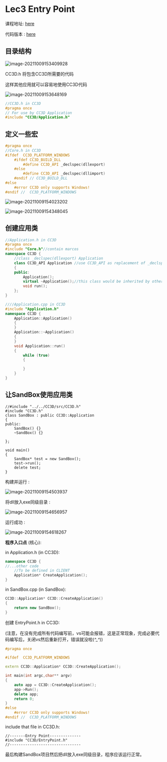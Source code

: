 # Lec3 Entry Point

课程地址: [here](https://www.youtube.com/watch?v=meARMOmTLgE&list=PLlrATfBNZ98dC-V-N3m0Go4deliWHPFwT&index=5)

代码版本 : [here](https://github.com/Graphic-researcher/Crosa-Conty-3D/tree/1655f04900207eba1f0fef3a9b34b8a8a897ae98/HTC/Project/Crosa-Conty-3D/Crosa-Conty-3D)

## 目录结构 

![image-20211009153409928](https://i.loli.net/2021/10/09/TM3vY7j1IVWAH5Q.png)

CC3D.h 将包含CC3D所需要的代码

这样其他应用就可以容易地使用CC3D代码

![image-20211009153648169](https://i.loli.net/2021/10/09/UgW5JNEtR7CfbZK.png)

```c++
//CC3D.h in CC3D
#pragma once
// For use by CC3D Application
#include "CC3D/Application.h"
```

## 定义一些宏

```c++
#pragma once
//Core.h in CC3D
#ifdef  CC3D_PLATFORM_WINDOWS
	#ifdef CC3D_BUILD_DLL
		#define CC3D_API _declspec(dllexport)
	#else
		#define CC3D_API _declspec(dllimport)
	#endif // CC3D_BUILD_DLL
#else
	#error CC3D only supports Windows!
#endif //  CC3D_PLATFORM_WINDOWS

```

![image-20211009154023202](https://i.loli.net/2021/10/09/8OgfyUKpubSXMxa.png)

![image-20211009154348045](https://i.loli.net/2021/10/09/O3hkDNxmuagW8Ci.png)

## 创建应用类

```c++
//Application.h in CC3D
#pragma once
#include "Core.h"//contain marcos
namespace CC3D {
	//class _declspec(dllexport) Application
	class CC3D_API Application //use CC3D_API as replacement of _declspec(dllexport) 
	{
	public:
		Application();
		virtual ~Application();//this class would be inherited by other class
		void run();
	};
}
```

```c++
////Application.cpp in CC3D
#include "Application.h"
namespace CC3D {
	Application::Application()
	{
	}
	Application::~Application()
	{
	}
	void Application::run()
	{
		while (true)
		{

		}
	}
}
```

## 让SandBox使用应用类

```
//#include "../../CC3D/src/CC3D.h"
#include "CC3D.h"
class SandBox : public CC3D::Application
{
public:
	SandBox() {}
	~SandBox() {}

};

void main()
{
	SandBox* test = new SandBox();
	test->run();
	delete test;
}
```

构建并运行 :

![image-20211009154503937](https://i.loli.net/2021/10/09/jcD1pnqFOWgAm2f.png)

将dll放入exe同级目录 :

![image-20211009154656957](https://i.loli.net/2021/10/09/vXEQOjul169h7er.png)

运行成功 :

![image-20211009154618267](https://i.loli.net/2021/10/09/XUGcBqNHYDgEsmL.png)

**程序入口点** (核心):

in Application.h (in CC3D):

```c++
namespace CC3D {
//...other code
	//To be defined in CLIENT
	Application* CreateApplication();
}
```

in SandBox.cpp (in SandBox):

```c++
CC3D::Application* CC3D::CreateApplication()
{
	return new SandBox();
}
```

创建 EntryPoint.h in CC3D:

(注意，在没有完成所有代码编写前，vs可能会报错，这是正常现象，完成必要代码编写后，关闭vs然后重新打开，错误就没啦(*^_^*))

```c++
#pragma once

#ifdef  CC3D_PLATFORM_WINDOWS

extern CC3D::Application* CC3D::CreateApplication();

int main(int argc,char** argv)
{
	auto app = CC3D::CreateApplication();
	app->Run();
	delete app;
	return 0;
}
#else
	#error CC3D only supports Windows!
#endif //  CC3D_PLATFORM_WINDOWS

```

include that file in CC3D.h:

```
//-------Entry Point--------------
#include "CC3D/EntryPoint.h"
//--------------------------------
```

最后构建SandBox项目然后把dll放入exe同级目录，程序应该运行正常。